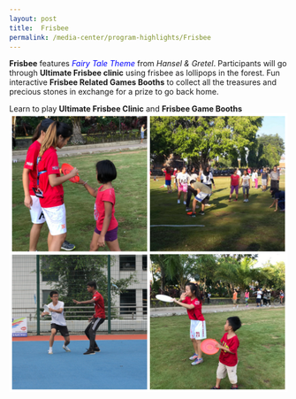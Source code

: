 ```yaml
---
layout: post
title:  Frisbee
permalink: /media-center/program-highlights/Frisbee
---
```


**Frisbee** features <span style="color:blue">*Fairy Tale Theme* </span>from *Hansel & Gretel*. Participants will go through **Ultimate Frisbee clinic** using frisbee as lollipops in the forest. Fun interactive **Frisbee Related Games Booths** to collect all the treasures and precious stones in exchange for a prize to go back home.

Learn to play **Ultimate Frisbee Clinic** and **Frisbee Game Booths**
![](/images/Frisbee.jpg) 
